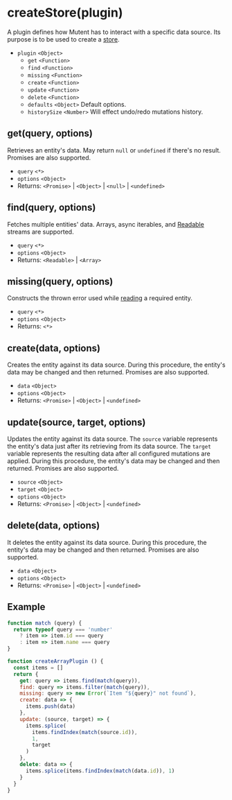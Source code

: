 # createStore(plugin)

A plugin defines how Mutent has to interact with a specific data source. Its purpose is to be used to create a [store](store.md).

- `plugin` `<Object>`
  - `get` `<Function>`
  - `find` `<Function>`
  - `missing` `<Function>`
  - `create` `<Function>`
  - `update` `<Function>`
  - `delete` `<Function>`
  - `defaults` `<Object>` Default options.
  - `historySize` `<Number>` Will effect undo/redo mutations history.

## get(query, options)

Retrieves an entity's data. May return `null` or `undefined` if there's no result. Promises are also supported.

- `query` `<*>`
- `options` `<Object>`
- Returns: `<Promise>` | `<Object>` | `<null>` | `<undefined>`

## find(query, options)

Fetches multiple entities' data. Arrays, async iterables, and [Readable](https://nodejs.org/api/stream.html#stream_implementing_a_readable_stream) streams are supported.

- `query` `<*>`
- `options` `<Object>`
- Returns: `<Readable>` | `<Array>`

## missing(query, options)

Constructs the thrown error used while [reading](store.md#readquery) a required entity.

- `query` `<*>`
- `options` `<Object>`
- Returns: `<*>`

## create(data, options)

Creates the entity against its data source. During this procedure, the entity's data may be changed and then returned. Promises are also supported.

- `data` `<Object>`
- `options` `<Object>`
- Returns: `<Promise>` | `<Object>` | `<undefined>`

## update(source, target, options)

Updates the entity against its data source. The `source` variable represents the entity's data just after its retrieving from its data source.  The `target` variable represents the resulting data after all configured mutations are applied. During this procedure, the entity's data may be changed and then returned. Promises are also supported.

- `source` `<Object>`
- `target` `<Object>`
- `options` `<Object>`
- Returns: `<Promise>` | `<Object>` | `<undefined>`

## delete(data, options)

It deletes the entity against its data source. During this procedure, the entity's data may be changed and then returned. Promises are also supported.

- `data` `<Object>`
- `options` `<Object>`
- Returns: `<Promise>` | `<Object>` | `<undefined>`

## Example

```javascript
function match (query) {
  return typeof query === 'number'
    ? item => item.id === query
    : item => item.name === query
}

function createArrayPlugin () {
  const items = []
  return {
    get: query => items.find(match(query)),
    find: query => items.filter(match(query)),
    missing: query => new Error(`Item "${query}" not found`),
    create: data => {
      items.push(data)
    },
    update: (source, target) => {
      items.splice(
        items.findIndex(match(source.id)),
        1,
        target
      )
    },
    delete: data => {
      items.splice(items.findIndex(match(data.id)), 1)
    }
  }
}
```

